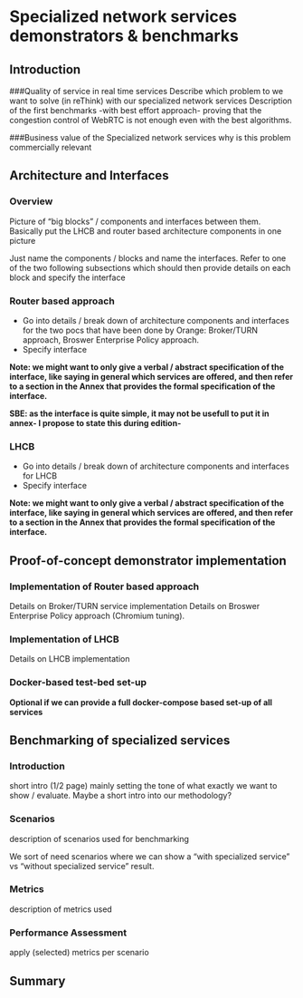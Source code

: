 
# Specialized network services demonstrators & benchmarks 

## Introduction

###Quality of service in real time services
Describe which problem to we want to solve (in reThink) with our specialized network services
Description of the first benchmarks -with best effort approach- proving that the congestion control of WebRTC is not enough even with the best algorithms.  

###Business value of the Specialized network services
why is this problem commercially relevant

## Architecture and Interfaces

### Overview

Picture of “big blocks” / components and interfaces between them.  Basically put the LHCB and router based architecture components in one picture

Just name the components / blocks and name the interfaces.  Refer to one of the two following subsections which should then provide details on each block and specify the interface

### Router based approach

  * Go into details / break down of architecture components and interfaces for the two pocs that have been done by Orange: Broker/TURN approach, Broswer Enterprise Policy approach.
  * Specify interface

**Note: we might want to only give a verbal / abstract specification of the interface, like saying in general which services are offered, and then refer to a section in the Annex that provides the formal specification of the interface.**  

**SBE: as the interface is quite simple, it may not be usefull to put it in annex- I propose to state this during edition-**

### LHCB

  * Go into details / break down of architecture components and interfaces for LHCB
  * Specify interface

**Note: we might want to only give a verbal / abstract specification of the interface, like saying in general which services are offered, and then refer to a section in the Annex that provides the formal specification of the interface.**

## Proof-of-concept demonstrator implementation

### Implementation of Router based approach

Details on Broker/TURN service implementation
Details on Broswer Enterprise Policy approach (Chromium tuning).

### Implementation of LHCB

Details on LHCB implementation

### Docker-based test-bed set-up

**Optional if we can provide a full docker-compose based set-up of all services**

## Benchmarking of specialized services

### Introduction

short intro (1/2  page) mainly setting the tone of what exactly we want to show / evaluate.  Maybe a short intro into our methodology?

### Scenarios

description of scenarios used for benchmarking

We sort of need scenarios where we can show a “with specialized service” vs “without specialized service” result.

### Metrics

description of metrics used

### Performance Assessment

apply (selected) metrics per scenario

## Summary
